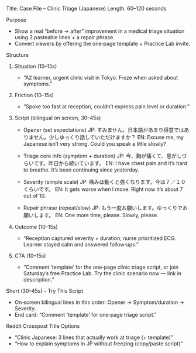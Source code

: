 Title: Case File – Clinic Triage (Japanese)
Length: 60–120 seconds

Purpose
- Show a real “before → after” improvement in a medical triage situation using 3 pasteable lines + a repair phrase.
- Convert viewers by offering the one‑page template + Practice Lab invite.

Structure
1) Situation (10–15s)
   - “A2 learner, urgent clinic visit in Tokyo. Froze when asked about symptoms.”

2) Friction (10–15s)
   - “Spoke too fast at reception, couldn’t express pain level or duration.”

3) Script (bilingual on screen, 30–45s)
   - Opener (set expectations)
     JP: すみません。日本語があまり得意ではありません。少しゆっくり話していただけますか？
     EN: Excuse me, my Japanese isn’t very strong. Could you speak a little slowly?

   - Triage core info (symptom + duration)
     JP: 今、胸が痛くて、息がしづらいです。昨日から続いています。
     EN: I have chest pain and it’s hard to breathe. It’s been continuing since yesterday.

   - Severity (simple scale)
     JP: 痛みは動くと強くなります。今は７／１０くらいです。
     EN: It gets worse when I move. Right now it’s about 7 out of 10.

   - Repair phrase (repeat/slow)
     JP: もう一度お願いします。ゆっくりでお願いします。
     EN: One more time, please. Slowly, please.

4) Outcome (10–15s)
   - “Reception captured severity + duration; nurse prioritized ECG. Learner stayed calm and answered follow‑ups.”

5) CTA (10–15s)
   - “Comment ‘template’ for the one‑page clinic triage script, or join Saturday’s free Practice Lab. Try the clinic scenario now — link in description.”

Short (30–45s) – Try This Script
- On‑screen bilingual lines in this order: Opener → Symptom/duration → Severity.
- End card: “Comment ‘template’ for one‑page triage script.”

Reddit Crosspost Title Options
- “Clinic Japanese: 3 lines that actually work at triage (+ template)”
- “How to explain symptoms in JP without freezing (copy/paste script)”

